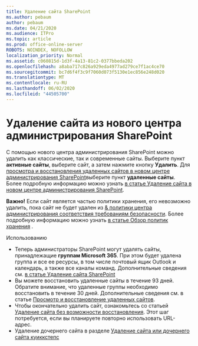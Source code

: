 ```yaml
---
title: Удаление сайта SharePoint
ms.author: pebaum
author: pebaum
ms.date: 04/21/2020
ms.audience: ITPro
ms.topic: article
ms.prod: office-online-server
ROBOTS: NOINDEX, NOFOLLOW
localization_priority: Normal
ms.assetid: c060815d-1d3f-4a13-81c2-0377bbeda202
ms.openlocfilehash: a8aba717c826a929eda4977ad279ce7f1ac4ce70
ms.sourcegitcommit: bc7d6f4f3c9f7060d073f5130e1ec856e248d020
ms.translationtype: MT
ms.contentlocale: ru-RU
ms.lasthandoff: 06/02/2020
ms.locfileid: "44505700"
---
```

# <a name="delete-a-site-from-the-new-sharepoint-admin-center"></a>Удаление сайта из нового центра администрирования SharePoint

С помощью нового центра администрирования SharePoint можно удалить как классические, так и современные сайты. Выберите пункт **активные сайты**, выберите сайт, а затем нажмите кнопку **Удалить**. Для [просмотра и восстановления удаленных сайтов в новом центре администрирования SharePoint](https://docs.microsoft.com/sharepoint/view-and-restore-deleted-sites-in-new-admin-center)выберите пункт **удаленные сайты**. Более подробную информацию можно узнать [в статье Удаление сайта в новом центре администрирования SharePoint](https://docs.microsoft.com/sharepoint/delete-site-collection#delete-a-site-in-the-new-sharepoint-admin-center).

**Важно!** Если сайт является частью политики хранения, его невозможно удалить, пока сайт не будет удален из [ &amp; политики центра администрирования соответствия требованиям безопасности](https://protection.office.com/?rfr=AdminCenter#/homepage). Более подробную информацию можно узнать [в статье Обзор политик хранения](https://docs.microsoft.com/microsoft-365/compliance/retention-policies) . 

Использованию
- Теперь администраторы SharePoint могут удалять сайты, принадлежащие **группам Microsoft 365**. При этом будет удалена группа и все ее ресурсы, в том числе почтовый ящик Outlook и календарь, а также все каналы команд. Дополнительные сведения см. [в статье Удаление сайта SharePoint](https://docs.microsoft.com/sharepoint/manage-sites-in-new-admin-center#delete-a-site)
- Вы можете восстановить удаленные сайты в течение 93 дней. Обратите внимание, что удаленные группы необходимо восстановить в течение 30 дней. Дополнительные сведения см. в статье [Просмотр и восстановление удаленных сайтов](https://docs.microsoft.com/sharepoint/view-and-restore-deleted-sites-in-new-admin-center).
- Чтобы окончательно удалить сайт, ознакомьтесь со статьей [Удаление сайта без возможности восстановления](https://docs.microsoft.com/sharepoint/delete-site-collection#permanently-delete-a-site). Этот шаг потребуется, если вы планируете повторно использовать URL-адрес. 
- Удаление дочернего сайта в разделе [Удаление сайта или дочернего сайта куиккстепс](https://support.office.com/article/Delete-a-SharePoint-site-or-subsite-bc37b743-0cef-475e-9a8c-8fc4d40179fb#__bkmkshortcut)
